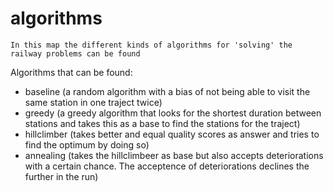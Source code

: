 # algorithms

```
In this map the different kinds of algorithms for 'solving' the railway problems can be found
```

Algorithms that can be found:
- baseline (a random algorithm with a bias of not being able to visit the same station in one traject twice)
- greedy (a greedy algorithm that looks for the shortest duration between stations and takes this as a base to find the stations for the traject)
- hillclimber (takes better and equal quality scores as answer and tries to find the optimum by doing so)
- annealing (takes the hillclimbeer as base but also accepts deteriorations with a certain chance. The acceptence of deteriorations declines the further in the run)